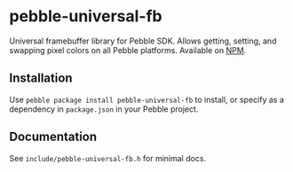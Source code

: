 # pebble-universal-fb

Universal framebuffer library for Pebble SDK. Allows getting, setting, and
swapping pixel colors on all Pebble platforms. Available on
[NPM](https://www.npmjs.com/package/pebble-universal-fb).

## Installation

Use `pebble package install pebble-universal-fb` to install, or specify as a dependency
in `package.json` in your Pebble project.

## Documentation

See `include/pebble-universal-fb.h` for minimal docs.
